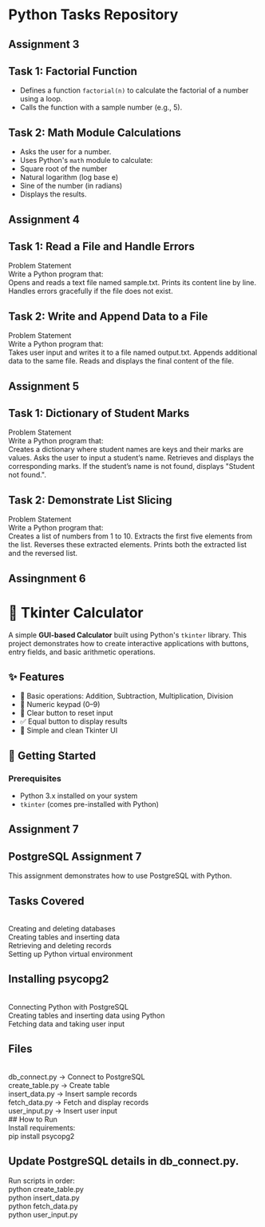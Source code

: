 # Python Tasks Repository

## Assignment 3
## Task 1: Factorial Function
- Defines a function `factorial(n)` to calculate the factorial of a number using a loop.
- Calls the function with a sample number (e.g., 5).


## Task 2: Math Module Calculations
- Asks the user for a number.
- Uses Python's `math` module to calculate:
- Square root of the number
- Natural logarithm (log base e)
- Sine of the number (in radians)
- Displays the results.


## Assignment 4
## Task 1: Read a File and Handle Errors
Problem Statement<br>
Write a Python program that:<br>
Opens and reads a text file named sample.txt.
Prints its content line by line.
Handles errors gracefully if the file does not exist.

## Task 2: Write and Append Data to a File
Problem Statement<br>
Write a Python program that: <br>
Takes user input and writes it to a file named output.txt.
Appends additional data to the same file.
Reads and displays the final content of the file.

## Assignment 5
## Task 1: Dictionary of Student Marks
Problem Statement <br>
Write a Python program that:<br>
Creates a dictionary where student names are keys and their marks are values.
Asks the user to input a student’s name.
Retrieves and displays the corresponding marks.
If the student’s name is not found, displays "Student not found.".


## Task 2: Demonstrate List Slicing
Problem Statement<br>
Write a Python program that:<br>
Creates a list of numbers from 1 to 10.
Extracts the first five elements from the list.
Reverses these extracted elements.
Prints both the extracted list and the reversed list.


## Assingnment 6
# 🧮 Tkinter Calculator

A simple **GUI-based Calculator** built using Python's `tkinter` library. This project demonstrates how to create interactive applications with buttons, entry fields, and basic arithmetic operations.

## ✨ Features
- 📌 Basic operations: Addition, Subtraction, Multiplication, Division  
- 🔢 Numeric keypad (0–9)  
- 🧼 Clear button to reset input  
- ✅ Equal button to display results  
- 📐 Simple and clean Tkinter UI  

## 🚀 Getting Started

### Prerequisites
- Python 3.x installed on your system  
- `tkinter` (comes pre-installed with Python)  

## Assignment 7

## PostgreSQL Assignment 7 <br>
This assignment demonstrates how to use PostgreSQL with Python.<br>

## Tasks Covered
<br>
Creating and deleting databases<br>
Creating tables and inserting data<br>
Retrieving and deleting records<br>
Setting up Python virtual environment<br>

## Installing psycopg2
<br>
Connecting Python with PostgreSQL<br>
Creating tables and inserting data using Python<br>
Fetching data and taking user input<br>

## Files
<br>
db_connect.py → Connect to PostgreSQL<br>
create_table.py → Create table<br>
insert_data.py → Insert sample records<br>
fetch_data.py → Fetch and display records<br>
user_input.py → Insert user input
<br>
## How to Run<br>
Install requirements:<br>
pip install psycopg2<br>

## Update PostgreSQL details in db_connect.py.<br>
Run scripts in order:<br>
python create_table.py<br>
python insert_data.py<br>
python fetch_data.py<br>
python user_input.py

